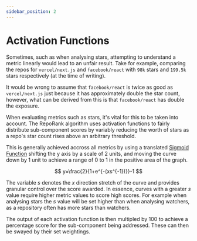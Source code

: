 ```yaml
---
sidebar_position: 2
---
```

# Activation Functions

Sometimes, such as when analysing stars, attempting to understand a metric linearly would lead to an unfair result. Take for 
example, comparing the repos for `vercel/next.js` and `facebook/react` with `98k` stars and `199.5k` stars respectively 
(at the time of writing). 

It would be wrong to assume that `facebook/react` is twice as good as `vercel/next.js` just because it has approximately double the 
star count, however, what can be derived from this is that `facebook/react` has double the exposure. 

When evaluating metrics such as stars, it's vital for this to be taken into account. The RepoRank algorithm uses activation functions to
fairly distribute sub-component scores by variably reducing the worth of stars as a repo's star count rises above an arbitrary threshold.

This is generally achieved accross all metrics by using a translated [Sigmoid Function](https://en.wikipedia.org/wiki/Sigmoid_function)
shifting the y axis by a scale of 2 units, and moving the curve down by 1 unit to achieve a range of 0 to 1 in the positive area of the
graph.

$$
y=\frac{2}{1+e^{-(xs^{-1})}}-1
$$

The variable $s$ denotes the $x$ direction stretch of the curve and provides granular control over the score awarded. In essence, curves with a greater
$s$ value require higher metric values to score high scores. For example when analysing stars the $s$ value will be set higher than when analysing
watchers, as a repository often has more stars than watchers.

The output of each activation function is then multipled by 100 to achieve a percentage score for the sub-component being addressed. These can
then be swayed by their set weightings.